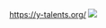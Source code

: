 https://y-talents.org/
<img src="https://github.com/moon3dot/y-talents.org/blob/main/b4568809-29ee-4894-ac61-4ddde4ee0ab0.png">
